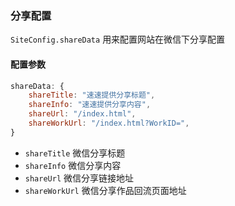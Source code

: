 ### 分享配置

`SiteConfig.shareData` 用来配置网站在微信下分享配置

#### 配置参数

```js
shareData: {
    shareTitle: "速速提供分享标题",
    shareInfo: "速速提供分享内容",
    shareUrl: "/index.html",
    shareWorkUrl: "/index.html?WorkID=",
}
```
   - `shareTitle`  微信分享标题
   - `shareInfo`  微信分享内容
   - `shareUrl`  微信分享链接地址
   - `shareWorkUrl`  微信分享作品回流页面地址



